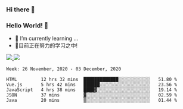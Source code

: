 ### Hi there 👋
### Hello World! 🙌

- 🌱 I’m currently learning ...
- 📖目前正在努力的学习之中!

<a href="https://github.com/anuraghazra/github-readme-stats">
  <img src="https://github-readme-stats.vercel.app/api?username=keyboardWithDream&show_icons=true&repo=github-readme-stats" />
</a>
<a href="https://github.com/anuraghazra/convoychat">
  <img src="https://github-readme-stats.vercel.app/api/top-langs/?username=keyboardWithDream&layout=compact&repo=convoychat" />
</a>



<!--START_SECTION:waka-->
```text
Week: 26 November, 2020 - 03 December, 2020

HTML         12 hrs 32 mins  █████████████░░░░░░░░░░░░   51.80 % 
Vue.js       5 hrs 42 mins   ██████░░░░░░░░░░░░░░░░░░░   23.56 % 
JavaScript   4 hrs 38 mins   ████▓░░░░░░░░░░░░░░░░░░░░   19.14 % 
JSON         37 mins         ▓░░░░░░░░░░░░░░░░░░░░░░░░   02.59 % 
Java         20 mins         ▒░░░░░░░░░░░░░░░░░░░░░░░░   01.44 % 
```
<!--END_SECTION:waka-->
